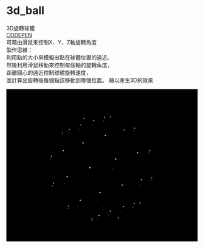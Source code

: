# 3d_ball  
3D旋轉球體  
[CODEPEN](https://codepen.io/justin000abc/pen/xxKJPVd)  
可藉由滑鼠來控制X、Y、Z軸旋轉角度  
製作思維：  
利用點的大小來模擬出點在球體位置的遠近。  
然後利用滑鼠移動來控制每個軸的旋轉角度，  
距離圓心的遠近控制球體旋轉速度，  
並計算出旋轉後每個點該移動到哪個位置。
藉以產生3D的效果

![image](https://raw.githubusercontent.com/justin000abc/3d_ball/master/img/3_ball.gif)

